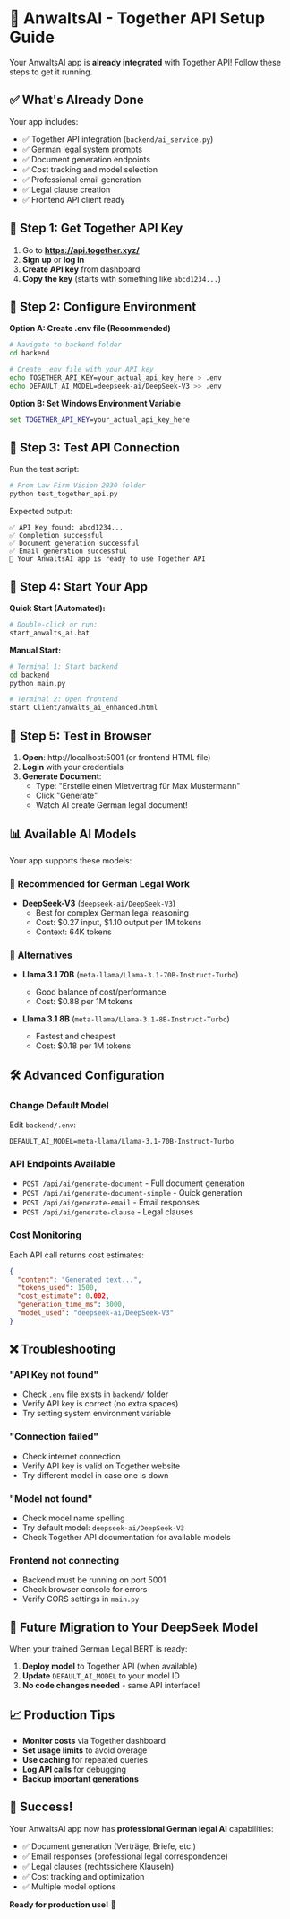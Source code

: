 # 🚀 AnwaltsAI - Together API Setup Guide

Your AnwaltsAI app is **already integrated** with Together API! Follow these steps to get it running.

## ✅ What's Already Done

Your app includes:
- ✅ Together API integration (`backend/ai_service.py`)
- ✅ German legal system prompts
- ✅ Document generation endpoints
- ✅ Cost tracking and model selection
- ✅ Professional email generation
- ✅ Legal clause creation
- ✅ Frontend API client ready

## 🔑 Step 1: Get Together API Key

1. Go to **https://api.together.xyz/**
2. **Sign up** or **log in**
3. **Create API key** from dashboard
4. **Copy the key** (starts with something like `abcd1234...`)

## 📝 Step 2: Configure Environment

**Option A: Create .env file (Recommended)**
```bash
# Navigate to backend folder
cd backend

# Create .env file with your API key
echo TOGETHER_API_KEY=your_actual_api_key_here > .env
echo DEFAULT_AI_MODEL=deepseek-ai/DeepSeek-V3 >> .env
```

**Option B: Set Windows Environment Variable**
```cmd
set TOGETHER_API_KEY=your_actual_api_key_here
```

## 🧪 Step 3: Test API Connection

Run the test script:
```bash
# From Law Firm Vision 2030 folder
python test_together_api.py
```

Expected output:
```
✅ API Key found: abcd1234...
✅ Completion successful
✅ Document generation successful
✅ Email generation successful
🎉 Your AnwaltsAI app is ready to use Together API
```

## 🚀 Step 4: Start Your App

**Quick Start (Automated):**
```bash
# Double-click or run:
start_anwalts_ai.bat
```

**Manual Start:**
```bash
# Terminal 1: Start backend
cd backend
python main.py

# Terminal 2: Open frontend
start Client/anwalts_ai_enhanced.html
```

## 🎯 Step 5: Test in Browser

1. **Open**: http://localhost:5001 (or frontend HTML file)
2. **Login** with your credentials
3. **Generate Document**: 
   - Type: "Erstelle einen Mietvertrag für Max Mustermann"
   - Click "Generate"
   - Watch AI create German legal document!

## 📊 Available AI Models

Your app supports these models:

### 🥇 **Recommended for German Legal Work**
- **DeepSeek-V3** (`deepseek-ai/DeepSeek-V3`)
  - Best for complex German legal reasoning
  - Cost: $0.27 input, $1.10 output per 1M tokens
  - Context: 64K tokens

### 🥈 **Alternatives**
- **Llama 3.1 70B** (`meta-llama/Llama-3.1-70B-Instruct-Turbo`)
  - Good balance of cost/performance
  - Cost: $0.88 per 1M tokens
  
- **Llama 3.1 8B** (`meta-llama/Llama-3.1-8B-Instruct-Turbo`)
  - Fastest and cheapest
  - Cost: $0.18 per 1M tokens

## 🛠️ Advanced Configuration

### Change Default Model
Edit `backend/.env`:
```
DEFAULT_AI_MODEL=meta-llama/Llama-3.1-70B-Instruct-Turbo
```

### API Endpoints Available
- `POST /api/ai/generate-document` - Full document generation
- `POST /api/ai/generate-document-simple` - Quick generation
- `POST /api/ai/generate-email` - Email responses
- `POST /api/ai/generate-clause` - Legal clauses

### Cost Monitoring
Each API call returns cost estimates:
```json
{
  "content": "Generated text...",
  "tokens_used": 1500,
  "cost_estimate": 0.002,
  "generation_time_ms": 3000,
  "model_used": "deepseek-ai/DeepSeek-V3"
}
```

## ❌ Troubleshooting

### "API Key not found"
- Check `.env` file exists in `backend/` folder
- Verify API key is correct (no extra spaces)
- Try setting system environment variable

### "Connection failed"
- Check internet connection
- Verify API key is valid on Together website
- Try different model in case one is down

### "Model not found"
- Check model name spelling
- Try default model: `deepseek-ai/DeepSeek-V3`
- Check Together API documentation for available models

### Frontend not connecting
- Backend must be running on port 5001
- Check browser console for errors
- Verify CORS settings in `main.py`

## 🔮 Future Migration to Your DeepSeek Model

When your trained German Legal BERT is ready:

1. **Deploy model** to Together API (when available)
2. **Update** `DEFAULT_AI_MODEL` to your model ID
3. **No code changes needed** - same API interface!

## 📈 Production Tips

- **Monitor costs** via Together dashboard
- **Set usage limits** to avoid overage
- **Use caching** for repeated queries
- **Log API calls** for debugging
- **Backup important generations**

## 🎉 Success!

Your AnwaltsAI app now has **professional German legal AI** capabilities:
- ✅ Document generation (Verträge, Briefe, etc.)
- ✅ Email responses (professional legal correspondence) 
- ✅ Legal clauses (rechtssichere Klauseln)
- ✅ Cost tracking and optimization
- ✅ Multiple model options

**Ready for production use!** 🚀